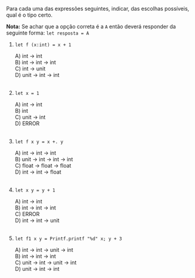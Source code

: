 Para cada uma das expressões seguintes, indicar, das escolhas possíveis, qual é o tipo certo.

**Nota:** Se achar que a opção correta é a `A` então deverá responder da seguinte forma: `let resposta = A`

1. `let f (x:int) = x + 1`

    A) int -> int<br />
    B) int -> int -> int<br />
    C) int -> unit<br />
    D) unit -> int -> int<br /><br />

2. `let x = 1`

    A) int -> int<br />
    B) int<br />
    C) unit -> int<br />
    D) ERROR<br /><br />

3. `let f x y = x +. y`

    A) int -> int -> int<br />
    B) unit -> int -> int -> int<br />
    C) float -> float -> float<br />
    D) int -> int -> float<br /><br />

4. `let x y = y + 1`

    A) int -> int<br />
    B) int -> int -> int<br />
    C) ERROR<br />
    D) int -> int -> unit<br /><br />

5. `let f1 x y = Printf.printf "%d" x; y + 3`

    A) int -> int -> unit -> int<br />
    B) int -> int -> int<br />
    C) unit -> int -> unit -> int<br />
    D) unit -> int -> int<br /><br />